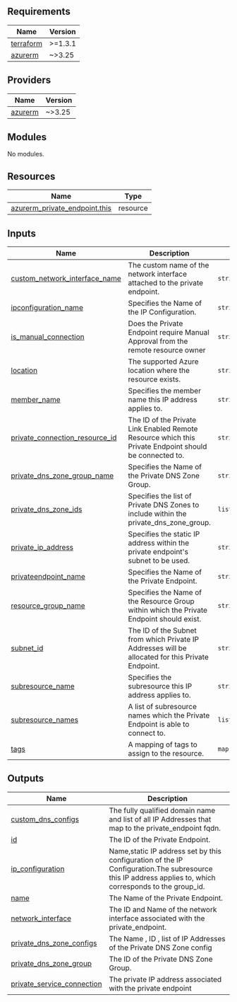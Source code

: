 <!-- BEGIN_TF_DOCS -->
## Requirements

| Name | Version |
|------|---------|
| <a name="requirement_terraform"></a> [terraform](#requirement\_terraform) | >=1.3.1 |
| <a name="requirement_azurerm"></a> [azurerm](#requirement\_azurerm) | ~>3.25 |

## Providers

| Name | Version |
|------|---------|
| <a name="provider_azurerm"></a> [azurerm](#provider\_azurerm) | ~>3.25 |

## Modules

No modules.

## Resources

| Name | Type |
|------|------|
| [azurerm_private_endpoint.this](https://registry.terraform.io/providers/hashicorp/azurerm/latest/docs/resources/private_endpoint) | resource |

## Inputs

| Name | Description | Type | Default | Required |
|------|-------------|------|---------|:--------:|
| <a name="input_custom_network_interface_name"></a> [custom\_network\_interface\_name](#input\_custom\_network\_interface\_name) | The custom name of the network interface attached to the private endpoint. | `string` | n/a | yes |
| <a name="input_ipconfiguration_name"></a> [ipconfiguration\_name](#input\_ipconfiguration\_name) | Specifies the Name of the IP Configuration. | `string` | `null` | no |
| <a name="input_is_manual_connection"></a> [is\_manual\_connection](#input\_is\_manual\_connection) | Does the Private Endpoint require Manual Approval from the remote resource owner | `string` | `"false"` | no |
| <a name="input_location"></a> [location](#input\_location) | The supported Azure location where the resource exists. | `string` | n/a | yes |
| <a name="input_member_name"></a> [member\_name](#input\_member\_name) | Specifies the member name this IP address applies to. | `string` | `"default"` | no |
| <a name="input_private_connection_resource_id"></a> [private\_connection\_resource\_id](#input\_private\_connection\_resource\_id) | The ID of the Private Link Enabled Remote Resource which this Private Endpoint should be connected to. | `string` | n/a | yes |
| <a name="input_private_dns_zone_group_name"></a> [private\_dns\_zone\_group\_name](#input\_private\_dns\_zone\_group\_name) | Specifies the Name of the Private DNS Zone Group. | `string` | n/a | yes |
| <a name="input_private_dns_zone_ids"></a> [private\_dns\_zone\_ids](#input\_private\_dns\_zone\_ids) | Specifies the list of Private DNS Zones to include within the private\_dns\_zone\_group. | `list(string)` | n/a | yes |
| <a name="input_private_ip_address"></a> [private\_ip\_address](#input\_private\_ip\_address) | Specifies the static IP address within the private endpoint's subnet to be used. | `string` | `null` | no |
| <a name="input_privateendpoint_name"></a> [privateendpoint\_name](#input\_privateendpoint\_name) | Specifies the Name of the Private Endpoint. | `string` | n/a | yes |
| <a name="input_resource_group_name"></a> [resource\_group\_name](#input\_resource\_group\_name) | Specifies the Name of the Resource Group within which the Private Endpoint should exist. | `string` | n/a | yes |
| <a name="input_subnet_id"></a> [subnet\_id](#input\_subnet\_id) | The ID of the Subnet from which Private IP Addresses will be allocated for this Private Endpoint. | `string` | n/a | yes |
| <a name="input_subresource_name"></a> [subresource\_name](#input\_subresource\_name) | Specifies the subresource this IP address applies to. | `string` | `null` | no |
| <a name="input_subresource_names"></a> [subresource\_names](#input\_subresource\_names) | A list of subresource names which the Private Endpoint is able to connect to. | `list(string)` | n/a | yes |
| <a name="input_tags"></a> [tags](#input\_tags) | A mapping of tags to assign to the resource. | `map(string)` | `null` | no |

## Outputs

| Name | Description |
|------|-------------|
| <a name="output_custom_dns_configs"></a> [custom\_dns\_configs](#output\_custom\_dns\_configs) | The fully qualified domain name and list of all IP Addresses that map to the private\_endpoint fqdn. |
| <a name="output_id"></a> [id](#output\_id) | The ID of the Private Endpoint. |
| <a name="output_ip_configuration"></a> [ip\_configuration](#output\_ip\_configuration) | Name,static IP address set by this configuration of the IP Configuration.The subresource this IP address applies to, which corresponds to the group\_id. |
| <a name="output_name"></a> [name](#output\_name) | The Name of the Private Endpoint. |
| <a name="output_network_interface"></a> [network\_interface](#output\_network\_interface) | The ID and Name of the network interface associated with the private\_endpoint. |
| <a name="output_private_dns_zone_configs"></a> [private\_dns\_zone\_configs](#output\_private\_dns\_zone\_configs) | The Name , ID , list of IP Addresses of the Private DNS Zone config |
| <a name="output_private_dns_zone_group"></a> [private\_dns\_zone\_group](#output\_private\_dns\_zone\_group) | The ID of the Private DNS Zone Group. |
| <a name="output_private_service_connection"></a> [private\_service\_connection](#output\_private\_service\_connection) | The private IP address associated with the private endpoint |
<!-- END_TF_DOCS -->
